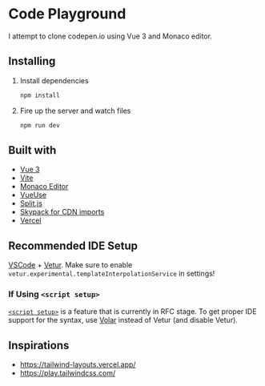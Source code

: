 # Code Playground

I attempt to clone codepen.io using Vue 3 and Monaco editor.

## Installing

1. Install dependencies

   ```bash
   npm install
   ```

2. Fire up the server and watch files

   ```bash
   npm run dev
   ```

## Built with

- [Vue 3](https://v3.vuejs.org/)
- [Vite](https://vitejs.dev/)
- [Monaco Editor](https://github.com/microsoft/monaco-editor)
- [VueUse](https://vueuse.org/)
- [Split.js](https://github.com/nathancahill/split)
- [Skypack for CDN imports](https://www.skypack.dev/)
- [Vercel](https://vercel.com/)

## Recommended IDE Setup

[VSCode](https://code.visualstudio.com/) + [Vetur](https://marketplace.visualstudio.com/items?itemName=octref.vetur). Make sure to enable `vetur.experimental.templateInterpolationService` in settings!

### If Using `<script setup>`

[`<script setup>`](https://github.com/vuejs/rfcs/pull/227) is a feature that is currently in RFC stage. To get proper IDE support for the syntax, use [Volar](https://marketplace.visualstudio.com/items?itemName=johnsoncodehk.volar) instead of Vetur (and disable Vetur).

## Inspirations
- https://tailwind-layouts.vercel.app/
- https://play.tailwindcss.com/